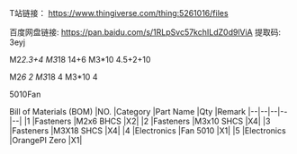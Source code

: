 T站链接：
https://www.thingiverse.com/thing:5261016/files

百度网盘链接: https://pan.baidu.com/s/1RLpSvc57kchILdZ0d9lViA 
提取码: 3eyj

M2*2.3+4
M3*18  14+6
M3*10   4.5+2+10

M2*6 2
M3*18 4
M3*10 4

5010Fan


 Bill of Materials (BOM)
|NO.	|Category	|Part Name	|Qty	|Remark
|--|--|--|--|--|
|1	|Fasteners	|M2x6 BHCS  	|X2|
|2	|Fasteners	|M3x10 SHCS	|X4|
|3	|Fasteners	|M3X18 SHCS	|X4|
|4	|Electronics	|Fan 5010     	|X1|
|5	|Electronics	|OrangePI Zero     	|X1|


